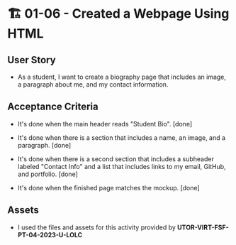 # 🏗️ 01-06 - Created a Webpage Using HTML 

## User Story

* As a student, I want to create a biography page that includes an image, a paragraph about me, and my contact information.

## Acceptance Criteria

* It's done when the main header reads "Student Bio". [done] 

* It's done when there is a section that includes a name, an image, and a paragraph. [done]

* It's done when there is a second section that includes a subheader labeled "Contact Info" and a list that includes links to my email, GitHub, and portfolio. [done]

* It's done when the finished page matches the mockup. [done]

## Assets

* I used the files and assets for this activity provided by **UTOR-VIRT-FSF-PT-04-2023-U-LOLC** 